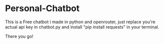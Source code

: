 # Personal-Chatbot
This is a Free chatbot i made in python and openrouter, just replace you're actual api key in chatbot.py and install "pip install requests" in your terminal.

There you go!
